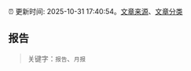 :alarm_clock: 更新时间: 2025-10-31 17:40:54。[文章来源](/README.md)、[文章分类](/TAGS.md)

## 报告


> 关键字：`报告`、`月报`



